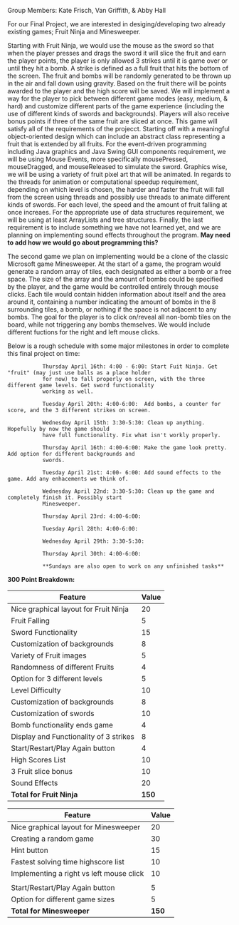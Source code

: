 
Group Members: Kate Frisch, Van Griffith, & Abby Hall

For our Final Project, we are interested in desiging/developing two already existing games; Fruit Ninja and Minesweeper. 

Starting with Fruit Ninja, we would use the mouse as the sword so that when the player presses and drags the sword it will slice the fruit and earn the player points, the player is only allowed 3 strikes until it is game over or until they hit a bomb. A strike is defined as a full fruit that hits the bottom of the screen. The fruit and bombs will be randomly generated to be thrown up in the air and fall down using gravity. Based on the fruit there will be points awarded to the player and the high score will be saved. We will implement a way for the player to pick between different game modes (easy, medium, & hard) and customize different parts of the game experience (including the use of different kinds of swords and backgrounds). Players will also receive bonus points if three of the same fruit are sliced at once. This game will satisfy all of the requirements of the projecct. Starting off with a meaningful object-oriented design which can include an abstract class representing a fruit that is extended by all fruits. For the event-driven programming including Java graphics and Java Swing GUI components requirement, we will be using Mouse Events, more specifically mousePressed, mouseDragged, and mouseReleased to simulate the sword. Graphics wise, we will be using a variety of fruit pixel art that will be animated. In regards to the threads for animation or computational speedup requirement, depending on which level is chosen, the harder and faster the fruit will fall from the screen using threads and possibly use threads to animate different kinds of swords. For each level, the speed and the amount of fruit falling at once increaes. For the appropriate use of data structures requirement, we will be using at least ArrayLists and tree structures. Finally, the last requirement is to include something we have not learned yet, and we are planning on implementing sound effects throughout the program. **May need to add how we would go about programming this?**

The second game we plan on implementing would be a clone of the classic Microsoft game Minesweeper. At the start of a game, the program would generate a random array of tiles, each designated as either a bomb or a free space. The size of the array and the amount of bombs could be specified by the player, and the game would be controlled entirely through mouse clicks. Each tile would contain hidden information about itself and the area around it, containing a number indicating the amount of bombs in the 8 surrounding tiles, a bomb, or nothing if the space is not adjacent to any bombs. The goal for the player is to click on/reveal all non-bomb tiles on the board, while not triggering any bombs themselves. We would include different fuctions for the right and left mouse clicks.

Below is a rough schedule with some major milestones in order to complete this final project on time:

               Thursday April 16th: 4:00 - 6:00: Start Fuit Ninja. Get "fruit" (may just use balls as a place holder 
               for now) to fall properly on screen, with the three different game levels. Get sword functionality 
               working as well.
               
               Tuesday April 20th: 4:00-6:00:  Add bombs, a counter for score, and the 3 different strikes on screen.
               
               Wednesday April 15th: 3:30-5:30: Clean up anything. Hopefully by now the game should 
               have full functionality. Fix what isn't workly properly.
               
               Thursday April 16th: 4:00-6:00: Make the game look pretty. Add option for different backgrounds and 
               swords. 
               
               Tuesday April 21st: 4:00- 6:00: Add sound effects to the game. Add any enhacements we think of.
               
               Wednesday April 22nd: 3:30-5:30: Clean up the game and completely finish it. Possibly start 
               Minesweeper.
               
               Thursday April 23rd: 4:00-6:00: 
               
               Tuesday April 28th: 4:00-6:00: 
               
               Wednesday April 29th: 3:30-5:30: 
               
               Thursday April 30th: 4:00-6:00:
               
               **Sundays are also open to work on any unfinished tasks**
               
               
**300 Point Breakdown:**


 
 | Feature                                 | Value         |
 | -------------                           | ------------- |
 | Nice graphical layout for Fruit Ninja   | 20            |
 | Fruit Falling                           | 5             |
 | Sword Functionality                     | 15            |
 | Customization of backgrounds            | 8             |
 | Variety of Fruit images                 | 5             |
 | Randomness of different Fruits          | 4             |
 | Option for 3 different levels           | 5             |
 | Level Difficulty                        | 10            |
 | Customization of backgrounds            | 8             |
 | Customization of swords                 | 10            |
 | Bomb functionality ends game            | 4             |
 | Display and Functionality of 3 strikes  | 8             |
 | Start/Restart/Play Again button         | 4             |
 | High Scores List                        | 10            |
 | 3 Fruit slice bonus                     | 10            |
 | Sound Effects                           | 20            |
 | **Total for Fruit Ninja**               | **150**       |
 
 | Feature                                 | Value         |
 | -------------                           | ------------- |
 | Nice graphical layout for Minesweeper   | 20            |
 | Creating a random game                  | 30            |
 | Hint button                             | 15            |
 | Fastest solving time highscore list     | 10            |
 | Implementing a right vs left mouse click| 10            |
 |                                         |               |
 | Start/Restart/Play Again button         | 5             |
 | Option for different game sizes         | 5             |
 | **Total for Minesweeper**               | **150**       |
           

                       
